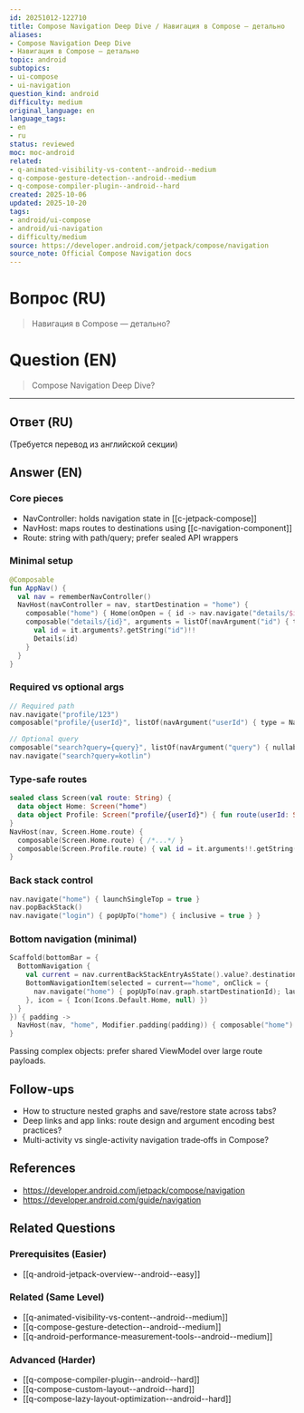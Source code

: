 ```yaml
---
id: 20251012-122710
title: Compose Navigation Deep Dive / Навигация в Compose — детально
aliases:
- Compose Navigation Deep Dive
- Навигация в Compose — детально
topic: android
subtopics:
- ui-compose
- ui-navigation
question_kind: android
difficulty: medium
original_language: en
language_tags:
- en
- ru
status: reviewed
moc: moc-android
related:
- q-animated-visibility-vs-content--android--medium
- q-compose-gesture-detection--android--medium
- q-compose-compiler-plugin--android--hard
created: 2025-10-06
updated: 2025-10-20
tags:
- android/ui-compose
- android/ui-navigation
- difficulty/medium
source: https://developer.android.com/jetpack/compose/navigation
source_note: Official Compose Navigation docs
---
```


# Вопрос (RU)
> Навигация в Compose — детально?

# Question (EN)
> Compose Navigation Deep Dive?

---

## Ответ (RU)

(Требуется перевод из английской секции)

## Answer (EN)

### Core pieces
- NavController: holds navigation state in [[c-jetpack-compose]]
- NavHost: maps routes to destinations using [[c-navigation-component]]
- Route: string with path/query; prefer sealed API wrappers

### Minimal setup
```kotlin
@Composable
fun AppNav() {
  val nav = rememberNavController()
  NavHost(navController = nav, startDestination = "home") {
    composable("home") { Home(onOpen = { id -> nav.navigate("details/$id") }) }
    composable("details/{id}", arguments = listOf(navArgument("id") { type = NavType.StringType })) {
      val id = it.arguments?.getString("id")!!
      Details(id)
    }
  }
}
```

### Required vs optional args
```kotlin
// Required path
nav.navigate("profile/123")
composable("profile/{userId}", listOf(navArgument("userId") { type = NavType.StringType })) { /*...*/ }

// Optional query
composable("search?query={query}", listOf(navArgument("query") { nullable = true })) { /*...*/ }
nav.navigate("search?query=kotlin")
```

### Type‑safe routes
```kotlin
sealed class Screen(val route: String) {
  data object Home: Screen("home")
  data object Profile: Screen("profile/{userId}") { fun route(userId: String) = "profile/$userId" }
}
NavHost(nav, Screen.Home.route) {
  composable(Screen.Home.route) { /*...*/ }
  composable(Screen.Profile.route) { val id = it.arguments!!.getString("userId")!! /*...*/ }
}
```

### Back stack control
```kotlin
nav.navigate("home") { launchSingleTop = true }
nav.popBackStack()
nav.navigate("login") { popUpTo("home") { inclusive = true } }
```

### Bottom navigation (minimal)
```kotlin
Scaffold(bottomBar = {
  BottomNavigation {
    val current = nav.currentBackStackEntryAsState().value?.destination?.route
    BottomNavigationItem(selected = current=="home", onClick = {
      nav.navigate("home") { popUpTo(nav.graph.startDestinationId); launchSingleTop = true }
    }, icon = { Icon(Icons.Default.Home, null) })
  }
}) { padding ->
  NavHost(nav, "home", Modifier.padding(padding)) { composable("home") { Home() } }
}
```

Passing complex objects: prefer shared ViewModel over large route payloads.

## Follow-ups
- How to structure nested graphs and save/restore state across tabs?
- Deep links and app links: route design and argument encoding best practices?
- Multi-activity vs single-activity navigation trade‑offs in Compose?

## References
- https://developer.android.com/jetpack/compose/navigation
- https://developer.android.com/guide/navigation

## Related Questions

### Prerequisites (Easier)
- [[q-android-jetpack-overview--android--easy]]

### Related (Same Level)
- [[q-animated-visibility-vs-content--android--medium]]
- [[q-compose-gesture-detection--android--medium]]
- [[q-android-performance-measurement-tools--android--medium]]

### Advanced (Harder)
- [[q-compose-compiler-plugin--android--hard]]
- [[q-compose-custom-layout--android--hard]]
- [[q-compose-lazy-layout-optimization--android--hard]]
